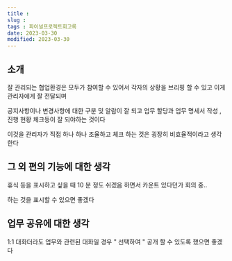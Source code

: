 ```yaml
---
title :
slug :
tags : 파이널프로젝트회고록
date: 2023-03-30
modified: 2023-03-30
---
```


## 소개

잘 관리되는 협업환경은 모두가 참여할 수 있어서 각자의 상황을 브리핑 할 수 있고
이게 관리자에게 잘 전달되며

공지사항이나 변경사항에 대한 구분 및 알람이 잘 되고
업무 할당과 업무 명세서 작성 , 진행 현황 체크등이 잘 되야하는 것이다

이것을 관리자가 직접 하나 하나 조율하고 체크 하는 것은 굉장히 비효율적이라고 생각한다

## 그 외 편의 기능에 대한 생각

휴식 등을 표시하고 싶을 때 10 분 정도 쉬겠음 하면서 카운트 있다던가
회의 중..

하는 것을 표시할 수 있으면 좋겠다

## 업무 공유에 대한 생각

1:1 대화더라도 업무와 관련된 대화일 경우 " 선택하여 " 공개 할 수 있도록 했으면 좋겠다

